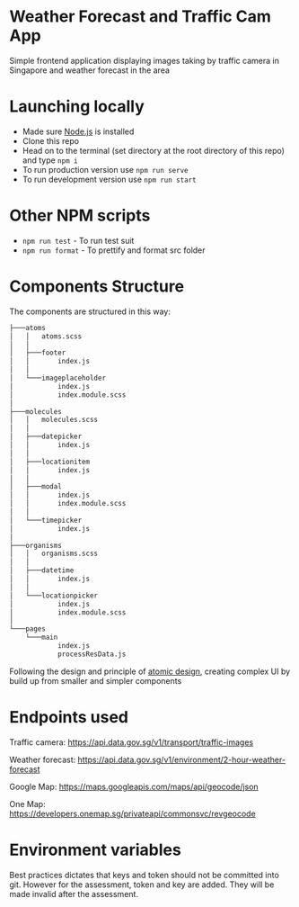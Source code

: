 # Weather Forecast and Traffic Cam App

Simple frontend application displaying images taking by traffic camera in Singapore and weather forecast in the area 

# Launching locally

* Made sure [Node.js](https://nodejs.org/en/download/) is installed
* Clone this repo
* Head on to the terminal (set directory at the root directory of this repo) and type ```npm i```
* To run production version use ```npm run serve```
* To run development version use ```npm run start```


# Other NPM scripts

* ```npm run test``` - To run test suit
* ```npm run format``` -  To prettify and format src folder


# Components Structure

The components are structured in this way:

```txt
├───atoms
│   │   atoms.scss
│   │
│   ├───footer
│   │       index.js
│   │
│   └───imageplaceholder
│           index.js
│           index.module.scss
│
├───molecules
│   │   molecules.scss
│   │
│   ├───datepicker
│   │       index.js
│   │
│   ├───locationitem
│   │       index.js
│   │
│   ├───modal
│   │       index.js
│   │       index.module.scss
│   │
│   └───timepicker
│           index.js
│
├───organisms
│   │   organisms.scss
│   │
│   ├───datetime
│   │       index.js
│   │
│   └───locationpicker
│           index.js
│           index.module.scss
│
└───pages
    └───main
            index.js
            processResData.js
```

Following the design and principle of [atomic design](https://dev.to/giteden/atomic-design-with-react-and-bit-simplify-a-complex-ui-1k1f), creating complex UI by build up from smaller and simpler components

# Endpoints used

Traffic camera: https://api.data.gov.sg/v1/transport/traffic-images

Weather forecast: https://api.data.gov.sg/v1/environment/2-hour-weather-forecast

Google Map: https://maps.googleapis.com/maps/api/geocode/json

One Map: https://developers.onemap.sg/privateapi/commonsvc/revgeocode


# Environment variables

Best practices dictates that keys and token should not be committed into git. However for the assessment, token and key are added. They will be made invalid after the assessment.
